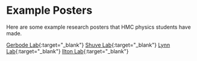 # Example Posters

Here are some example research posters that HMC physics students have made.

[Gerbode Lab](posters/Gerbode.pdf){:target="_blank"}
[Shuve Lab](posters/Shuve.pdf){:target="_blank"}
[Lynn Lab](posters/Lynn.png){:target="_blank"}
[Ilton Lab](posters/Ilton.pdf){:target="_blank"}
